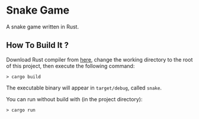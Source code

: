 # Snake Game

A snake game written in Rust.

## How To Build It ?

Download Rust compiler from [here](https://www.rust-lang.org/en-US/), change the working directory to the root of this project, then execute the following command:

```
> cargo build
```

The executable binary will appear in `target/debug`, called `snake`.

You can run without build with (in the project directory):

```
> cargo run
```